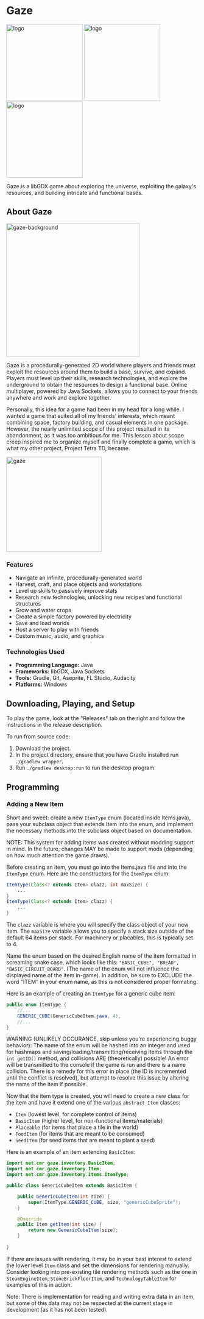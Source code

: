 # Gaze
<img height="200" alt="logo" src="https://github.com/user-attachments/assets/d9f15100-b163-41b8-ba09-c0232482a920" />
<img width="200" height="200" alt="logo" src="https://github.com/user-attachments/assets/703c88a0-1ee7-4d38-9128-7982e39ed9dc" />
<img height="200" alt="logo" src="https://github.com/user-attachments/assets/51438d29-75b4-47cf-bc4a-787ac4caaebb" />

Gaze is a libGDX game about exploring the universe, exploiting the galaxy's resources, and building intricate and functional bases.

## About Gaze

<img height="350" alt="gaze-background" src="https://github.com/user-attachments/assets/0b7a758a-686f-4f20-8aa4-a15a95fff73d" />

Gaze is a procedurally-generated 2D world where players and friends must exploit the resources around them to build a base, survive, and expand. Players must level up their skills, research technologies, and explore the underground to obtain the resources to design a functional base. Online multiplayer, powered by Java Sockets, allows you to connect to your friends anywhere and work and explore together.

Personally, this idea for a game had been in my head for a long while. I wanted a game that suited all of my friends' interests, which meant combining space, factory building, and casual elements in one package. However, the nearly unlimited scope of this project resulted in its abandonment, as it was too ambitious for me. This lesson about scope creep inspired me to organize myself and finally complete a game, which is what my other project, Project Tetra TD, became.

<img height="250" alt="gaze" src="https://github.com/user-attachments/assets/2336d671-3ebb-4ea1-9a06-ac49e731eafc" />

### Features

- Navigate an infinite, procedurally-generated world
- Harvest, craft, and place objects and workstations
- Level up skills to passively improve stats
- Research new technologies, unlocking new recipes and functional structures
- Grow and water crops
- Create a simple factory powered by electricity
- Save and load worlds
- Host a server to play with friends
- Custom music, audio, and graphics

### Technologies Used
- **Programming Language:** Java
- **Frameworks:** libGDX, Java Sockets
- **Tools:** Gradle, Git, Aseprite, FL Studio, Audacity
- **Platforms:** Windows

## Downloading, Playing, and Setup

To play the game, look at the "Releases" tab on the right and follow the instructions in the release description.

To run from source code:
1. Download the project.
2. In the project directory, ensure that you have Gradle installed run `./gradlew wrapper`.
3. Run `./gradlew desktop:run` to run the desktop program.

## Programming

### Adding a New Item

Short and sweet: create a new `ItemType` enum (located inside Items.java), pass your subclass object that extends Item into the enum, and implement the necessary methods into the subclass object based on documentation.

NOTE: This system for adding items was created without modding support in mind. In the future, changes MAY be made to support mods (depending on how much attention the game draws).

Before creating an item, you must go into the Items.java file and into the `ItemType` enum. Here are the constructors for the `ItemType` enum:
```java
ItemType(Class<? extends Item> clazz, int maxSize) {
    ...
}
ItemType(Class<? extends Item> clazz) {
    ...
}
```
The `clazz` variable is where you will specify the class object of your new item. The `maxSize` variable allows you to specify a stack size outside of the default 64 items per stack. For machinery or placables, this is typically set to 4.

Name the enum based on the desired English name of the item formatted in screaming snake case, which looks like this: `"BASIC_CUBE", "BREAD", "BASIC_CIRCUIT_BOARD"`. (The name of the enum will not influence the displayed name of the item in-game). In addition, be sure to EXCLUDE the word "ITEM" in your enum name, as this is not considered proper formating.

Here is an example of creating an `ItemType` for a generic cube item:

```java
public enum ItemType {
    //...
    GENERIC_CUBE(GenericCubeItem.java, 4),
    //...
}
```

WARNING (UNLIKELY OCCURANCE, skip unless you're experiencing buggy behavior): The name of the enum will be hashed into an integer and used for hashmaps and saving/loading/transmitting/receiving items through the `int getID()` method, and collisions ARE (theoretically) possible! An error will be transmitted to the console if the game is run and there is a name collision. There is a remedy for this error in place (the ID is incremented until the conflict is resolved), but attempt to resolve this issue by altering the name of the item if possible.


Now that the item type is created, you will need to create a new class for the item and have it extend one of the various `abstract Item` classes:
- `Item` (lowest level, for complete control of items)
- `BasicItem` (higher level, for non-functional items/materials)
- `Placeable` (for items that place a tile in the world)
- `FoodItem` (for items that are meant to be consumed)
- `SeedItem` (for seed items that are meant to plant a seed)

Here is an example of an item extending `BasicItem`:

```java
import net.cmr.gaze.inventory.BasicItem;
import net.cmr.gaze.inventory.Item;
import net.cmr.gaze.inventory.Items.ItemType;

public class GenericCubeItem extends BasicItem {

    public GenericCubeItem(int size) {
        super(ItemType.GENERIC_CUBE, size, "genericCubeSprite");
    }

    @Override
    public Item getItem(int size) {
        return new GenericCubeItem(size);
    }
    
}
```

If there are issues with rendering, it may be in your best interest to extend the lower level `Item` class and set the dimensions for rendering manually. Consider looking into pre-existing tile rendering methods such as the one in `SteamEngineItem`, `StoneBrickFloorItem`, and `TechnologyTableItem` for examples of this in action.

Note: There is implementation for reading and writing extra data in an item, but some of this data may not be respected at the current stage in development (as it has not been tested).
